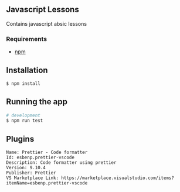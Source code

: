 ## Javascript Lessons 

Contains javascript absic lessons

### Requirements

- [npm](https://npmjs.com/)


## Installation

```bash
$ npm install
```

## Running the app

```bash
# development
$ npm run test
```

## Plugins

```text
Name: Prettier - Code formatter
Id: esbenp.prettier-vscode
Description: Code formatter using prettier
Version: 9.10.4
Publisher: Prettier
VS Marketplace Link: https://marketplace.visualstudio.com/items?itemName=esbenp.prettier-vscode
```

